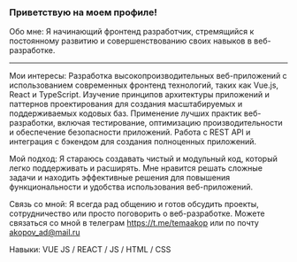 ### Приветствую на моем профиле!
Обо мне:
Я начинающий фронтенд разработчик, стремящийся к постоянному развитию и совершенствованию своих навыков в веб-разработке.
<hr>
Мои интересы:
Разработка высокопроизводительных веб-приложений с использованием современных фронтенд технологий, таких как Vue.js, React и TypeScript.
Изучение принципов архитектуры приложений и паттернов проектирования для создания масштабируемых и поддерживаемых кодовых баз.
Применение лучших практик веб-разработки, включая тестирование, оптимизацию производительности и обеспечение безопасности приложений.
Работа с REST API и интеграция с бэкендом для создания полноценных приложений.

Мой подход:
Я стараюсь создавать чистый и модульный код, который легко поддерживать и расширять. Мне нравится решать сложные задачи и находить эффективные решения для повышения функциональности и удобства использования веб-приложений.

Связь со мной:
Я всегда рад общению и готов обсудить проекты, сотрудничество или просто поговорить о веб-разработке. Можете связаться со мной в телеграм https://t.me/temaakop или по почту akopov_ad@mail.ru


Навыки: VUE JS / REACT / JS / HTML / CSS


